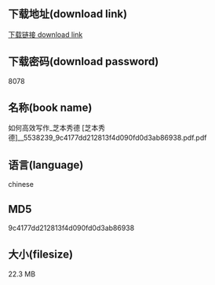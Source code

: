 ## 下载地址(download link)
[下载链接 download link](https://voluble-croquembouche-d321dc.netlify.app/?s=%E5%A6%82%E4%BD%95%E9%AB%98%E6%95%88%E5%86%99%E4%BD%9C_%E8%8A%9D%E6%9C%AC%E7%A7%80%E5%BE%B7+%5B%E8%8A%9D%E6%9C%AC%E7%A7%80%E5%BE%B7%5D__5538239_9c4177dd212813f4d090fd0d3ab86938.pdf)

## 下载密码(download password)
8078

## 名称(book name)
如何高效写作_芝本秀德 [芝本秀德]__5538239_9c4177dd212813f4d090fd0d3ab86938.pdf.pdf

## 语言(language)
chinese

## MD5
9c4177dd212813f4d090fd0d3ab86938

## 大小(filesize)
22.3 MB
